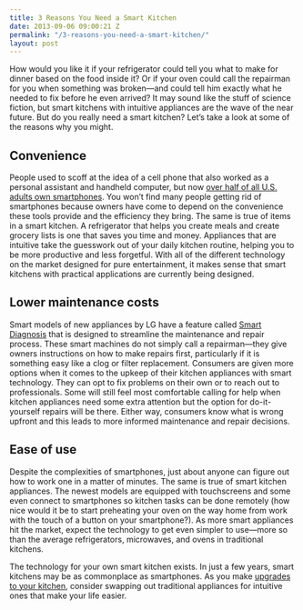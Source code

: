 ```yaml
---
title: 3 Reasons You Need a Smart Kitchen
date: 2013-09-06 09:00:21 Z
permalink: "/3-reasons-you-need-a-smart-kitchen/"
layout: post
---
```


How would you like it if your refrigerator could tell you  what to make for dinner based on the food inside it? Or if your oven could call  the repairman for you when something was broken—and could tell him exactly what  he needed to fix before he even arrived? It may sound like the stuff of science  fiction, but smart kitchens with intuitive appliances are the wave of the near  future. But do you really need a smart kitchen? Let’s take a look at some of  the reasons why you might.
<h2>Convenience</h2>
People used to scoff at the idea of a cell phone that also  worked as a personal assistant and handheld computer, but now <a href="http://www.forbes.com/sites/markrogowsky/2013/06/06/more-than-half-of-us-have-smartphones-giving-apple-and-google-much-to-smile-about/">over  half of all U.S. adults own smartphones</a>. You won’t find many people getting  rid of smartphones because owners have come to depend on the convenience these  tools provide and the efficiency they bring. The same is true of items in a  smart kitchen. A refrigerator that helps you create meals and create grocery  lists is one that saves you time and money. Appliances that are intuitive take  the guesswork out of your daily kitchen routine, helping you to be more  productive and less forgetful. With all of the different technology on the  market designed for pure entertainment, it makes sense that smart kitchens with  practical applications are currently being designed.
<h2>Lower maintenance  costs</h2>
Smart models of new appliances by LG have a feature called <a href="http://www.lgblog.co.uk/2012/06/smart-diagnosis/">Smart Diagnosis</a> that  is designed to streamline the maintenance and repair process. These smart  machines do not simply call a repairman—they give owners instructions on how to  make repairs first, particularly if it is something easy like a clog or filter  replacement. Consumers are given more options when it comes to the upkeep of  their kitchen appliances with smart technology. They can opt to fix problems on  their own or to reach out to professionals. Some will still feel most  comfortable calling for help when kitchen appliances need some extra attention  but the option for do-it-yourself repairs will be there. Either way, consumers  know what is wrong upfront and this leads to more informed maintenance and  repair decisions.
<h2>Ease of use</h2>
Despite the complexities of smartphones, just about anyone  can figure out how to work one in a matter of minutes. The same is true of  smart kitchen appliances. The newest models are equipped with touchscreens and  some even connect to smartphones so kitchen tasks can be done remotely (how  nice would it be to start preheating your oven on the way home from work with  the touch of a button on your smartphone?). As more smart appliances hit the  market, expect the technology to get even simpler to use—more so than the  average refrigerators, microwaves, and ovens in traditional kitchens.

The technology for your own smart kitchen exists. In just a  few years, smart kitchens may be as commonplace as smartphones. As you make  <a href="/san-diego-kitchen-remodeling-services/">upgrades to your kitchen</a>, consider swapping out traditional appliances for  intuitive ones that make your life easier.
